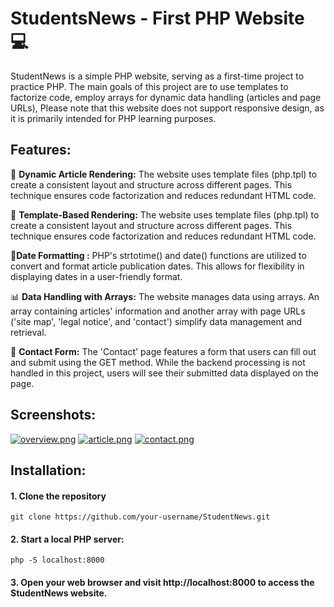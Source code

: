 # StudentsNews - First PHP Website 💻

StudentNews is a simple PHP website, serving as a first-time project to practice PHP. The main goals of this project are to use templates to factorize code, employ arrays for dynamic data handling (articles and page URLs), Please note that this website does not support responsive design, as it is primarily intended for PHP learning purposes.

## Features:

📜 **Dynamic Article Rendering:** The website uses template files (php.tpl) to create a consistent layout and structure across different pages. This technique ensures code factorization and reduces redundant HTML code.

🧩 **Template-Based Rendering:** The website uses template files (php.tpl) to create a consistent layout and structure across different pages. This technique ensures code factorization and reduces redundant HTML code.

📅**Date Formatting :** PHP's strtotime() and date() functions are utilized to convert and format article publication dates. This allows for flexibility in displaying dates in a user-friendly format.

📊 **Data Handling with Arrays:** The website manages data using arrays. An array containing articles' information and another array with page URLs ('site map', 'legal notice', and 'contact') simplify data management and retrieval.

📝 **Contact Form:** The 'Contact' page features a form that users can fill out and submit using the GET method. While the backend processing is not handled in this project, users will see their submitted data displayed on the page. 

## Screenshots:

[![overview.png](https://i.postimg.cc/Kzr8pysc/overview.png)](https://postimg.cc/47yGnjgj)
[![article.png](https://i.postimg.cc/7ZGY8zQW/article.png)](https://postimg.cc/yDKz0DKm)
[![contact.png](https://i.postimg.cc/3RB3CFdd/contact.png)](https://postimg.cc/XGrMnFKb)

## Installation:

#### 1. Clone the repository
```console
git clone https://github.com/your-username/StudentNews.git
```
#### 2. Start a local PHP server:
```console
php -S localhost:8000
```
#### 3. Open your web browser and visit http://localhost:8000 to access the StudentNews website.
